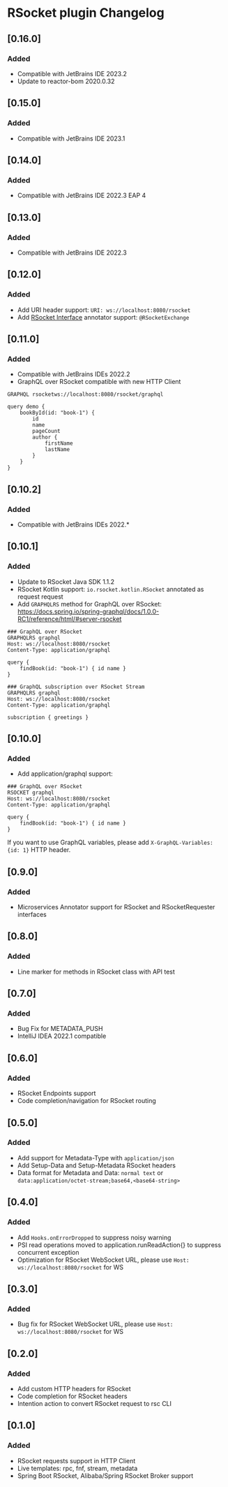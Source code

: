 <!-- Keep a Changelog guide -> https://keepachangelog.com -->

# RSocket plugin Changelog

## [0.16.0]

### Added

- Compatible with JetBrains IDE 2023.2
- Update to reactor-bom 2020.0.32

## [0.15.0]

### Added

- Compatible with JetBrains IDE 2023.1

## [0.14.0]

### Added

- Compatible with JetBrains IDE 2022.3 EAP 4

## [0.13.0]

### Added

- Compatible with JetBrains IDE 2022.3

## [0.12.0]

### Added

- Add URI header support: `URI: ws://localhost:8080/rsocket`
- Add [RSocket Interface](https://docs.spring.io/spring-framework/docs/6.0.0-SNAPSHOT/reference/html/web-reactive.html#rsocket-interface) annotator support: `@RSocketExchange`
 
## [0.11.0]

### Added

- Compatible with JetBrains IDEs 2022.2
- GraphQL over RSocket compatible with new HTTP Client

```
GRAPHQL rsocketws://localhost:8080/rsocket/graphql

query demo {
    bookById(id: "book-1") {
        id
        name
        pageCount
        author {
            firstName
            lastName
        }
    }
}
```

## [0.10.2]

### Added

- Compatible with JetBrains IDEs 2022.*

## [0.10.1]

### Added

- Update to RSocket Java SDK 1.1.2
- RSocket Kotlin support: `io.rsocket.kotlin.RSocket` annotated as request request
- Add `GRAPHQLRS` method for GraphQL over RSocket: https://docs.spring.io/spring-graphql/docs/1.0.0-RC1/reference/html/#server-rsocket

```http request
### GraphQL over RSocket
GRAPHQLRS graphql
Host: ws://localhost:8080/rsocket
Content-Type: application/graphql

query {
    findBook(id: "book-1") { id name }
}

### GraphQL subscription over RSocket Stream
GRAPHQLRS graphql
Host: ws://localhost:8080/rsocket
Content-Type: application/graphql

subscription { greetings }
```

## [0.10.0]

### Added

- Add application/graphql support:

```http request
### GraphQL over RSocket
RSOCKET graphql
Host: ws://localhost:8080/rsocket
Content-Type: application/graphql

query {
    findBook(id: "book-1") { id name }
}
```

If you want to use GraphQL variables, please add `X-GraphQL-Variables: {id: 1}` HTTP header.

## [0.9.0]

### Added

- Microservices Annotator support for RSocket and RSocketRequester interfaces

## [0.8.0]

### Added

- Line marker for methods in RSocket class with API test

## [0.7.0]

### Added

- Bug Fix for METADATA_PUSH
- IntelliJ IDEA 2022.1 compatible

## [0.6.0]

### Added

- RSocket Endpoints support
- Code completion/navigation for RSocket routing

## [0.5.0]

### Added

- Add support for Metadata-Type with `application/json`
- Add Setup-Data and Setup-Metadata RSocket headers
- Data format for Metadata and Data: `normal text` or `data:application/octet-stream;base64,<base64-string>`

## [0.4.0]

### Added

- Add `Hooks.onErrorDropped` to suppress noisy warning
- PSI read operations moved to application.runReadAction{} to suppress concurrent exception
- Optimization for RSocket WebSocket URL, please use `Host: ws://localhost:8080/rsocket` for WS

## [0.3.0]

### Added

- Bug fix for RSocket WebSocket URL, please use `Host: ws://localhost:8080/rsocket` for WS

## [0.2.0]

### Added

- Add custom HTTP headers for RSocket
- Code completion for RSocket headers
- Intention action to convert RSocket request to rsc CLI

## [0.1.0]

### Added

- RSocket requests support in HTTP Client
- Live templates: rpc, fnf, stream, metadata
- Spring Boot RSocket, Alibaba/Spring RSocket Broker support
